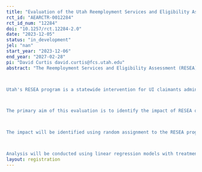 ```yaml
---
title: "Evaluation of the Utah Reemployment Services and Eligibility Assessment (RESEA) program: Process and impact evaluation"
rct_id: "AEARCTR-0012284"
rct_id_num: "12284"
doi: "10.1257/rct.12284-2.0"
date: "2023-12-05"
status: "in_development"
jel: "nan"
start_year: "2023-12-06"
end_year: "2027-02-28"
pi: "David Curtis david.curtis@fcs.utah.edu"
abstract: "The Reemployment Services and Eligibility Assessment (RESEA) program is a grant program administered by the Department of Labor, Employment and Training Administration to participating state workforce agencies. States implement the RESEA program to selected unemployment insurance (UI) claimants, with the goals of addressing reemployment needs and preventing improper payments through strengthened enforcement of UI eligibility requirements. Purposes of the RESEA program include reducing the duration that claimants receive UI benefits by improving employment outcomes; strengthening UI program integrity by detecting eligibility issues among claimants; and acting as an entry point for claimants to other workforce system partners. The primary aim of this evaluation is to assess the impact of Utah’s RESEA program in reducing UI duration and increasing the likelihood of reemployment. 

Utah's RESEA program is a statewide intervention for UI claimants administered by the Utah Department of Workforce Services Unemployment Insurance Division (DWS UI). Every week, around 300 to 400 claimants are selected for the RESEA program, with approximately 70% of selected claimants participating. Selected claimants are required to complete an eligibility review and to schedule and participate in a one-on-one meeting with an employment counselor (i.e., the RESEA meeting). The mandatory eligibility review (ER) requires claimants report recent job search activities and ongoing UI eligibility. In the RESEA meeting, claimants meet with the counselor who provides a range of tailored reemployment services. These services include presenting informational resources, discussing job search strategies, reviewing best practices for resumes and interviewing, teaching how to conduct a demand-driven job search and developing an individualized employment plan.  Failure to participate in the ER or RESEA meeting can result in denial of UI benefits. 

The primary aim of this evaluation is to identify the impact of RESEA on (i) UI duration and (ii) likelihood of reemployment. Secondary aims include estimating its impact on UI benefits, claimant earnings, and multiple process-related outcomes, such as likelihood of denial of benefits and use of reemployment services at employment centers. This evaluation will also examine heterogeneity in the impact of RESEA across claimant socio-demographic characteristics, across counselors, and by the industry-specific unemployment rate (given claimants' employment history). 

The impact will be identified using random assignment to the RESEA program or a control group receiving the regular UI program. The randomization will involve two steps: (a) random selection of claimants from the pool of evaluation-eligible claimants, done on a weekly basis as determined by the capacity of the Utah DWS UI; (b) randomization into the RESEA or control groups on a weekly basis. This latter randomization will enable estimation of the impact of RESEA as the difference by assignment to RESEA relative to the control group. RESEA program eligibility criteria include receipt of at least one UI payment and no job deferral. As an additional criterion for the evaluation, only claimants scoring in the 1st through 90th percentile for likelihood to exhaust UI benefits will be eligible for randomization; claimants with the top decile of profiling scores for exhausting UI benefits will be assigned to RESEA and excluded from the evaluation. The randomization process is scheduled to start in December 2023 and end in approximately December, 2025.  A randomization ratio of 2:1 for RESEA relative to the control group will be maintained throughout the evaluation. The randomization will continue until the desired sample sizes are obtained (30,000 claimants in treatment group and 15,000 in control group).

Analysis will be conducted using linear regression models with treatment assignment on the right-hand side along with a vector of covariates (including gender, race/ethnicity, education, age, disability status, US citizenship, month of UI filing, UI claim filing time-lapse, number of previous UI claims, years of tenure, severance, industry unemployment rates, number of employers, wages prior to most recent UI claim, country indicators). Furthermore, we intend to analyze heterogeneity in the impact of the RESEA program by interacting treatment assignment with relevant moderators. Appropriate sensitivity tests will be conducted to test the robustness of the estimated effects. "
layout: registration
---
```


